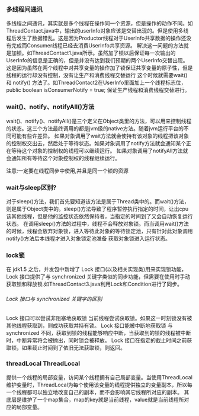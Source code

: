 ### 多线程间通讯
多线程之间通讯，其实就是多个线程在操作同一个资源，但是操作的动作不同。如ThreadContact.java中，输出的userInfo对象应该是交替出现的。但是使用多线程后发生了数据错乱。这是因为Productor线程对于UserInfo共享数据的操作还没有完成而Consumer线程已经去消费UserInfo共享资源。
解决这一问题的方法就是加锁。如ThreadContact1.java所示。虽然加了锁以后保证每一次输出的UserInfo的信息是正确的，但是并没有达到我们预期的两个UserInfo交替出现。这是因为虽然在两个线程中对共享变量的操作加了锁保证共享变量的原子性，但是线程的运行却没有控制，没有让生产和消费线程交替运行
这个时候就需要wait() 和 notify() 方法了。如ThreadContact2在UserInfo里面加上一个线程标志位，public boolean isConsumerNotify = true;  保证生产线程和消费线程交替进行。
### wait()、notify、notifyAll()方法
wait()、notify()、notifyAll()是三个定义在Object类里的方法，可以用来控制线程的状态。这三个方法最终调用的都是jvm级的native方法。随着jvm运行平台的不同可能有些许差异。
如果对象调用了wait方法就会使持有该对象的线程把该对象的控制权交出去，然后处于等待状态。如果对象调用了notify方法就会通知某个正在等待这个对象的控制权的线程可以继续运行。
如果对象调用了notifyAll方法就会通知所有等待这个对象控制权的线程继续运行。

注意:一定要在线程同步中使用,并且是同一个锁的资源
### wait与sleep区别?
对于sleep()方法，我们首先要知道该方法是属于Thread类中的。而wait()方法，则是属于Object类中的。sleep()方法导致了程序暂停执行指定的时间，让出cpu该其他线程，但是他的监控状态依然保持者，当指定的时间到了又会自动恢复运行状态。
在调用sleep()方法的过程中，线程不会释放对象锁。而当调用wait()方法的时候，线程会放弃对象锁，进入等待此对象的等待锁定池，只有针对此对象调用notify()方法后本线程才进入对象锁定池准备
获取对象锁进入运行状态。

### lock锁
在 jdk1.5 之后，并发包中新增了 Lock 接口(以及相关实现类)用来实现锁功能，Lock 接口提供了与 synchronized 关键字类似的同步功能，但需要在使用时手动获取锁和释放锁.如ThreadContact3.java利用Lock和Condition进行了同步。
###### Lock 接口与 synchronized 关键字的区别
Lock 接口可以尝试非阻塞地获取锁 当前线程尝试获取锁。如果这一时刻锁没有被其他线程获取到，则成功获取并持有锁。
Lock 接口能被中断地获取锁 与 synchronized 不同，获取到锁的线程能够响应中断，当获取到的锁的线程被中断时，中断异常将会被抛出，同时锁会被释放。
Lock 接口在指定的截止时间之前获取锁，如果截止时间到了依旧无法获取锁，则返回。

### threadLocal ThreadLocal
提供一个线程的局部变量，访问某个线程拥有自己局部变量。当使用ThreadLocal维护变量时，ThreadLocal为每个使用该变量的线程提供独立的变量副本，所以每一个线程都可以独立地改变自己的副本，而不会影响其它线程所对应的副本。
其底层是维护了一个map集合，map的key就是当前线程，value就是当前线程所对应的局部变量。


